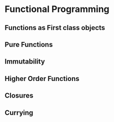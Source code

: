 # Functional Programming

## Functions as First class objects

## Pure Functions

## Immutability

## Higher Order Functions

## Closures

## Currying
